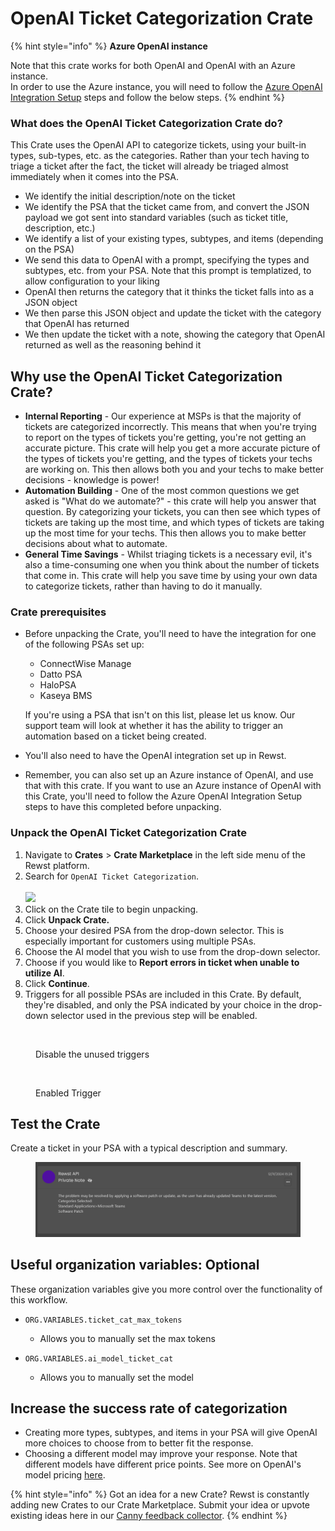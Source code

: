 # OpenAI Ticket Categorization Crate

{% hint style="info" %}
**Azure OpenAI instance**

Note that this crate works for both OpenAI and OpenAI with an Azure instance.\
In order to use the Azure instance, you will need to follow the [Azure OpenAI Integration Setup](../../configuration/integrations/integration-guides/openai/azure-openai-integration-setup.md) steps and follow the below steps.
{% endhint %}

### What does the OpenAI Ticket Categorization Crate do?

This Crate uses the OpenAI API to categorize tickets, using your built-in types, sub-types, etc. as the categories. Rather than your tech having to triage a ticket after the fact, the ticket will already be triaged almost immediately when it comes into the PSA.

* We identify the initial description/note on the ticket
* We identify the PSA that the ticket came from, and convert the JSON payload we got sent into standard variables (such as ticket title, description, etc.)
* We identify a list of your existing types, subtypes, and items (depending on the PSA)
* We send this data to OpenAI with a prompt, specifying the types and subtypes, etc. from your PSA. Note that this prompt is templatized, to allow configuration to your liking
* OpenAI then returns the category that it thinks the ticket falls into as a JSON object
* We then parse this JSON object and update the ticket with the category that OpenAI has returned
* We then update the ticket with a note, showing the category that OpenAI returned as well as the reasoning behind it

## Why use the OpenAI Ticket Categorization Crate?&#x20;

* **Internal Reporting** - Our experience at MSPs is that the majority of tickets are categorized incorrectly. This means that when you're trying to report on the types of tickets you're getting, you're not getting an accurate picture. This crate will help you get a more accurate picture of the types of tickets you're getting, and the types of tickets your techs are working on. This then allows both you and your techs to make better decisions - knowledge is power!
* **Automation Building** - One of the most common questions we get asked is "What do we automate?" - this crate will help you answer that question. By categorizing your tickets, you can then see which types of tickets are taking up the most time, and which types of tickets are taking up the most time for your techs. This then allows you to make better decisions about what to automate.
* **General Time Savings** - Whilst triaging tickets is a necessary evil, it's also a time-consuming one when you think about the number of tickets that come in. This crate will help you save time by using your own data to categorize tickets, rather than having to do it manually.

### Crate prerequisites

*   Before unpacking the Crate, you'll need to have the integration for one of the following PSAs set up:

    * ConnectWise Manage
    * Datto PSA
    * HaloPSA
    * Kaseya BMS

    If you're using a PSA that isn't on this list, please let us know. Our support team will look at whether it has the ability to trigger an automation based on a ticket being created.
* You'll also need to have the OpenAI integration set up in Rewst.
* Remember, you can also set up an Azure instance of OpenAI, and use that with this crate. If you want to use an Azure instance of OpenAI with this Crate, you'll need to follow the Azure OpenAI Integration Setup steps to have this completed before unpacking.

### Unpack the OpenAI Ticket Categorization Crate

1. Navigate to **Crates** > **Crate Marketplace** in the left side menu of the Rewst platform.
2. Search for `OpenAI Ticket Categorization`.\
   \
   ![](<../../../.gitbook/assets/Screenshot 2025-05-12 at 3.42.48 PM.png>)
3. Click on the Crate tile to begin unpacking.
4. Click **Unpack Crate.**
5. Choose your desired PSA from the drop-down selector. This is especially important for customers using multiple PSAs.&#x20;
6. Choose the AI model that you wish to use from the drop-down selector.&#x20;
7. Choose if you would like to **Report errors in ticket when unable to utilize AI**.
8. Click **Continue**.
9. Triggers for all possible PSAs are included in this Crate. By default, they're disabled, and only the PSA indicated by your choice in the drop-down selector used in the previous step will be enabled.

<figure><img src="../../../.gitbook/assets/DisabledTriggers.png" alt=""><figcaption><p>Disable the unused triggers</p></figcaption></figure>

<figure><img src="../../../.gitbook/assets/Enabledtriggers.png" alt=""><figcaption><p>Enabled Trigger</p></figcaption></figure>

## Test the Crate

Create a ticket in your PSA with a typical description and summary.

<figure><img src="../../../.gitbook/assets/HaloPSANote.png" alt=""><figcaption></figcaption></figure>

## Useful organization variables: Optional

These organization variables give you more control over the functionality of this workflow.

* `ORG.VARIABLES.ticket_cat_max_tokens`
  * Allows you to manually set the max tokens
*   `ORG.VARIABLES.ai_model_ticket_cat`

    * Allows you to manually set the model



## Increase the success rate of categorization

* Creating more types, subtypes, and items in your PSA will give OpenAI more choices to choose from to better fit the response.
* Choosing a different model may improve your response. Note that different models have different price points. See more on OpenAI's model pricing [here](https://openai.com/api/pricing/).&#x20;

{% hint style="info" %}
Got an idea for a new Crate? Rewst is constantly adding new Crates to our Crate Marketplace. Submit your idea or upvote existing ideas here in our [Canny feedback collector](https://rewst.canny.io/crates).
{% endhint %}
